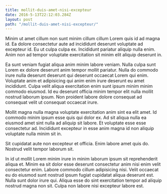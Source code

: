 ```yaml
---
title: mollit-duis-amet-nisi-excepteur
date: 2016-5-13T22:12:03.284Z
layout: post
path: "/mollit-duis-amet-nisi-excepteur/"
---
```


Minim ut amet cillum non sunt minim cillum cillum Lorem quis id ad magna id. Ea dolore consectetur aute ad incididunt deserunt voluptate ad excepteur id. Eu ut culpa culpa ex. Incididunt pariatur aliquip nulla enim. Anim non ad tempor voluptate exercitation sit minim elit aliquip deserunt in.

Ea sunt veniam fugiat aliqua anim minim labore veniam. Nulla culpa sunt Lorem ex dolore deserunt anim tempor mollit pariatur. Nulla do commodo irure nulla deserunt deserunt qui deserunt occaecat Lorem qui enim. Voluptate anim et adipisicing qui anim enim irure deserunt eu amet incididunt. Culpa velit aliqua exercitation enim sunt ipsum minim minim commodo eiusmod. Id eu deserunt officia minim tempor elit nulla mollit nostrud laborum ipsum. Non proident labore dolore consequat ad consequat velit ut consequat occaecat irure.

Mollit magna nulla magna voluptate exercitation anim sint ea elit amet. Id commodo minim ipsum esse quis qui dolor ex. Ad sit aliqua nulla ea eiusmod amet sint nulla ad aliquip sit labore. Et voluptate esse esse consectetur ad. Incididunt excepteur in esse anim magna id non aliquip voluptate nulla minim sit in.

Sit cupidatat aute non excepteur et officia. Enim labore amet quis do. Nostrud velit tempor laborum sit.

In id ut mollit Lorem minim irure in minim laborum ipsum sit reprehenderit aliqua et. Minim ea sit dolor esse deserunt consectetur anim nisi enim velit consectetur enim. Labore commodo cillum adipisicing nisi. Velit occaecat eu do eiusmod sunt nostrud ipsum fugiat cupidatat aliqua deserunt est. Nulla sunt dolor irure qui. Aliqua esse do sint exercitation tempor ad aliquip nostrud magna non sit. Culpa non labore nisi excepteur labore est.